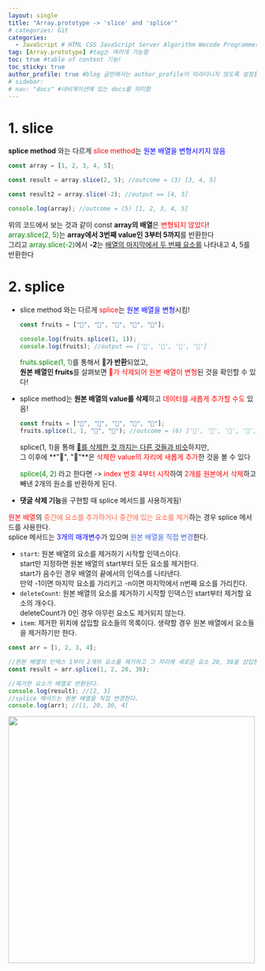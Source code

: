 ```yaml
---
layout: single
title: "Array.prototype -> 'slice' and 'splice'"
# categories: Git
categories:
  - JavaScript # HTML CSS JavaScript Server Algorithm Wecode Programmers CS Github Blog
tag: [Array.prototype] #tag는 여러개 가능함
toc: true #table of content 기능!
toc_sticky: true
author_profile: true #blog 글안에서는 author_profile이 따라다니지 않도록 설정함
# sidebar:
# nav: "docs" #네비게이션에 있는 docs를 의미함
---
```


# 1. slice
**splice method** 와는 다르게 <span style="color:red">slice method</span>는 <span style="color:blue">원본 배열을 변형시키지 않음</span>  

```javascript
const array = [1, 2, 3, 4, 5];

const result = array.slice(2, 5); //outcome = (3) [3, 4, 5]

const result2 = array.slice(-2); //output == [4, 5]

console.log(array); //outcome = (5) [1, 2, 3, 4, 5]
```

  위의 코드에서 보는 것과 같이 const **array의 배열**은 <span style="color:red">변형되지 않았다</span>!  
  <span style="color:green">array.slice(2, 5)</span>는 **array에서 3번째 value인 3부터 5까지**를 반환한다  
  그리고 <span style="color:green">array.slice(-2)</span>에서 **-2**는 <u>배열의 마지막에서 두 번째 요소를</u> 나타내고 4, 5를 반환한다

# 2. splice
- slice method 와는 다르게 <span style="color:red">splice</span>는 <span style="color:blue">원본 배열을 변형</span>시킴!

  ```javascript
  const fruits = ["🍎", "🍌", "🍓", "🍑", "🍋"];

  console.log(fruits.splice(1, 1));
  console.log(fruits); //output == ['🍎', '🍓', '🍑', '🍋']
  ```

  <span style="color:green">fruits.splice(1, 1)</span>를 통해서 **🍌가 반환**되었고,  
  **원본 배열인 fruits**를 살펴보면 <span style="color:red">🍌가 삭제되어 원본 배열이 변형</span>된 것을 확인할 수 있다!

- splice method는 **원본 배열의 value를 삭제**하고 <span style="color:red">데이터를 새롭게 추가할 수도</span> 있음!
  ```javascript
  const fruits = ["🍎", "🍌", "🍓", "🍑", "🍋"];
  fruits.splice(1, 1, "🍏", "🍉"); //outcome = (6) ['🍎', '🍏', '🍉', '🍓', '🍑', '🍋']
  ```
  splice(1, 1)을 통해 <u>🍌를 삭제한 것 까지는 다른 것들과 비슷</u>하지만,  
  그 이후에 **"🍏", "🍉"**은 <span style="color:red">삭제한 value의 자리에 새롭게 추가</span>한 것을 볼 수 있다
  
  <span style="color:green">splice(4, 2)</span> 라고 한다면 -> <span style="color:red">index 번호 4부터 시작</span>하여 <span style="color:red">2개를 원본에서 삭제</span>하고  
  빼낸 2개의 원소를 반환하게 된다.  

- **댓글 삭제 기능**을 구현할 때 splice 메서드를 사용하게됨!

<span style="color:red">원본 배열</span>의 <span style="color:tomato">중간에 요소를 추가하거나 중간에 있는 요소를 제거</span>하는 경우 splice 메서드를 사용한다.  
splice 메서드는 <span style="color:blue">3개의 매개변수</span>가 있으며 <span style="color:royalblue">원본 배열을 직접 변경</span>한다.  
- `start`: 원본 배열의 요소를 제거하기 시작할 인덱스이다.  
start만 지정하면 원본 배열의 start부터 모든 요소를 제거한다.  
start가 음수인 경우 배열의 끝에서의 인덱스를 나타낸다.  
만약 -1이면 마지막 요소를 가리키고 -n이면 마지막에서 n번째 요소를 가리킨다.  
- `deleteCount`: 원본 배열의 요소를 제거하기 시작할 인덱스인 start부터 제거할 요소의 개수다.  
deleteCount가 0인 경우 아무런 요소도 제거되지 않는다.  
- `item`: 제거한 위치에 삽입할 요소들의 목록이다. 생략할 경우 원본 배열에서 요소들을 제거하기만 한다.  

```js
const arr = [1, 2, 3, 4];

//원본 배열의 인덱스 1부터 2개의 요소를 제거하고 그 자리에 새로운 요소 20, 30을 삽입한다.
const result = arr.splice(1, 2, 20, 30);

//제거한 요소가 배열로 반환된다.
console.log(result); //[2, 3]
//splice 메서드는 원본 배열을 직접 변경한다.
console.log(arr); //[1, 20, 30, 4]
```

<img src="https://user-images.githubusercontent.com/87808288/170851398-60d09f26-2ea3-4f39-a89f-acb7c1367592.png" width="500">  

<style>
.red {
  color: ivory;
  background-color: red;
}

.tomato {
  color: ivory;
  background-color: tomato;
}

.blue {
  color: ivory;
  background-color: blue;
}

.royalblue {
  color: ivory;
  background-color: royalblue;
}

.forestgreen {
  color: ivory;
  background-color: forestgreen;
}

.darkorange {
  color: ivory;
  background-color: darkorange;
}
</style>

<!-- ### 2. Link 넣기

```

유형 1: (설명어를 입력) : [gunhee's coding blog](https://gunhee-jeong.github.io/)
유형 2: (URL 자동연결) : <https://gunhee-jeong.github.io/>
유형 3: (동일 파일 내 '문단으로 이동') : [1. Header로 이동](###-1-header)

```

유형 1: (설명어를 입력) : [gunhee's coding blog](https://gunhee-jeong.github.io/)
유형 2: (URL 자동연결) : <https://gunhee-jeong.github.io/>
유형 3: (동일 파일 내 '문단으로 이동') : [1. Header로 이동](#1-header)
유형 3의 방법

1. 특수문자를 제거
2. 스페이스는 -로 바꾸고
3. 대문자는 소문자로!
   그래서 ### 1. Header -> #1-header

## Link: [google][https://www.google.com/]

### 3. 수평선

```

---

```

---

### 4. 라인 바꾸기

```

스페이스바를 2번 눌러주면 다음칸으로
이동할 수 있어요!

```

---

스페이스바를 2번 눌러주면
다음칸으로 이동할 수 있어요!

### 5. list 만들기

```

1. 1번
2. 2번
3. 3번

- 순서없는 list
  - 순서없는 list
    - 순서없는 list

```

1. 1번
2. 2번
3. 3번

- 순서없는 list
  - 순서없는 list
    - 순서없는 list

---

### 6. font 관련

```

**진하게** -> 볼드
_기울여서_ -> 이탤릭체
~~취소선~~ -> 취소선

<ul>밑줄넣기</ul> -> 밑줄
<span style="color:red">빨간 글씨</span> -> 글자색
이것이 `인라인` 입니다 -> 인라인 코드
```

**진하게** -> 볼드
_기울여서_ -> 이탤릭체
~~취소선~~ -> 취소선
<u>밑줄넣기</u> -> 밑줄
<span style="color:red">빨간 글씨</span>
이것이 `인라인` 입니다 -> 인라인 코드

---

### 7. 인용구문

```
> coding
>
> > JavaScript
> >
> > > 내가 프짱!
```

> coding
>
> > JavaScript
> >
> > > 내가 프짱!

---

### 8. 이미지 삽입

```
유형1: ('사이즈를 조절' -> HTML 태그 사용) : <img src="https://gunhee-jeong.github.io/assets/images/blogLogo.png" width="300" height="200">
유형2: (이미지 삽입 후 -> 링크 걸기)
[![이미지](https://gunhee-jeong.github.io/assets/images/blogLogo/blogLogo.png)](https://gunhee-jeong.github.io/)
```

유형1: ('사이즈를 조절' -> HTML 태그 사용) : <img src="https://gunhee-jeong.github.io/assets/images/blogLogo.png" width="300" height="200">
유형2: (이미지 삽입 후 -> 링크 걸기)
[![이미지](https://gunhee-jeong.github.io/assets/images/blogLogo.png)](https://gunhee-jeong.github.io/)

### 9. 표 만들기

```
||국어|영어|
| :--- | ---: | :--: |
|건희 | 100점 | 100점
|철수 | 100점 | 100점
```

|      |  국어 | 영어  |
| :--- | ----: | :---: |
| 건희 | 100점 | 100점 |
| 철수 | 100점 | 100점 |

> - header를 넣고 싶은 경우 ---을 사용하고 :을 이용하여 정렬에 사용함!

### 10. 토글 만들기

```
<details>
<summary>여기를 누르세요</summary>
<div markdown="1">
숨겨진 내용
</div>
</details>
```

<details>
<summary>여기를 누르세요</summary>
<div markdown="1">
숨겨진 내용
</div>
</details> -->
